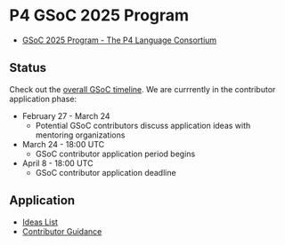 # P4 GSoC 2025 Program

- [GSoC 2025 Program - The P4 Language Consortium](https://summerofcode.withgoogle.com/programs/2025/organizations/the-p4-language-consortium)

## Status

Check out the [overall GSoC timeline](https://developers.google.com/open-source/gsoc/timeline). We are currrently in the contributor application phase:

- February 27 - March 24
  - Potential GSoC contributors discuss application ideas with mentoring organizations
- March 24 - 18:00 UTC
  - GSoC contributor application period begins
- April 8 - 18:00 UTC
  - GSoC contributor application deadline

## Application

- [Ideas List](ideas_list.md)
- [Contributor Guidance](contributor_guidance.md)
